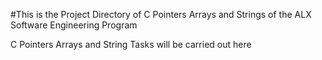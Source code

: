 #This is the Project Directory of C Pointers Arrays and Strings of the ALX Software Engineering Program

C Pointers Arrays and String Tasks will be carried out here
